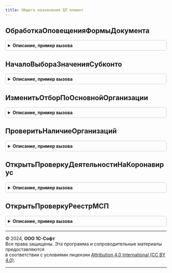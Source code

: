 ```yaml
---
title: Общего назначения БП клиент
---
```



## ОбработкаОповещенияФормыДокумента
<details style="margin: 1em 0; padding: 0.5em; border: 1px solid #ccc; border-radius: 6px;">

<summary style="font-weight: bold; cursor: pointer;">Описание, пример вызова</summary>

```bsl

// Процедура вызывается из модуля формы документов при обработке оповещения
//
// Параметры:
//   Форма - Управляемая форма, для которой производится обработка оповещения
//   ДокументСсылка - ссылка на документ формы
//   ИмяСобытия - имя обрабатываемого события
//   Параметр - параметр, переданный в обработку оповещения
//   Источник - источник, переданный в обработку оповещения
Процедура ОбработкаОповещенияФормыДокумента(Форма, ДокументСсылка, ИмяСобытия, Параметр, Источник) Экспорт
```

Пример вызова
```bsl
ОбщегоНазначенияБПКлиент.ОбработкаОповещенияФормыДокумента(Форма, ДокументСсылка, ИмяСобытия, Параметр, Источник) 
```
</details>

## НачалоВыбораЗначенияСубконто
<details style="margin: 1em 0; padding: 0.5em; border: 1px solid #ccc; border-radius: 6px;">

<summary style="font-weight: bold; cursor: pointer;">Описание, пример вызова</summary>

```bsl

// Вызывает из обработчика события "НачалоВыбора" поля субконто.
//
// Параметры:
//	Форма - ФормаКлиентскогоПриложения - Форма объекта.
//	Элемент - ПолеФормы - Поле формы.
//	СтандартнаяОбработка - Булево - Признак стандартной обработки.
//	СписокПараметров - Структура - Дополнительные параметры.
//
Процедура НачалоВыбораЗначенияСубконто(Форма, Элемент, СтандартнаяОбработка, СписокПараметров) Экспорт
```

Пример вызова
```bsl
ОбщегоНазначенияБПКлиент.НачалоВыбораЗначенияСубконто(Форма, Элемент, СтандартнаяОбработка, СписокПараметров) 
```
</details>

## ИзменитьОтборПоОсновнойОрганизации
<details style="margin: 1em 0; padding: 0.5em; border: 1px solid #ccc; border-radius: 6px;">

<summary style="font-weight: bold; cursor: pointer;">Описание, пример вызова</summary>

```bsl

////////////////////////////////////////////////////////////////////////////////
// ПРОЦЕДУРЫ И ФУНКЦИИ МЕХАНИЗМА УСТАНОВКИ ОСНОВНОЙ ОРГАНИЗАЦИИ
//

// Изменяет значение отбора в динамическом списке.
// Поиск производится по представлению в элементах отборов верхнего уровня.
//
// Надо анализировать возвращаемое значение - и если вернется
//  Неопределено (т.е. отбор не установлен по причине того, что в списке
//  нет отбора по основной организации (он исправлен вручную и т.п.)), то не надо
//  присваивать Неопределено специальному полю "ОтборПоОрганизации" в форме списка.
//
// Параметры:
//  Список         - ДинамическийСписок - список, в котором необходимо изменить значение отбора.
//  ИмяРеквизита   - Строка - имя поля-организации в динамическом списке.
//  ЗначениеОтбора - СправочникСсылка.Организации, СписокЗначений, Массив - значение отбора.
//                   Если значение не задано, то будет подставлена основная организация из
//                   настроек пользователя.
//
// Возвращаемое значение:
//   СправочникСсылка.Организации - Если отбор установлен, то вернет значение отбора.
//
Функция ИзменитьОтборПоОсновнойОрганизации(Список, ИмяРеквизита = "Организация", Знач ЗначениеОтбора = Неопределено) Экспорт
```

Пример вызова
```bsl
Результат = ОбщегоНазначенияБПКлиент.ИзменитьОтборПоОсновнойОрганизации(Список, ИмяРеквизита, ЗначениеОтбора);
```
</details>

## ПроверитьНаличиеОрганизаций
<details style="margin: 1em 0; padding: 0.5em; border: 1px solid #ccc; border-radius: 6px;">

<summary style="font-weight: bold; cursor: pointer;">Описание, пример вызова</summary>

```bsl

////////////////////////////////////////////////////////////////////////////////
// Проверка наличия организаций

// Возвращает признак наличия организаций.
//
// Возвращаемое значение:
//	Булево - Признак наличия организаций.
//
Функция ПроверитьНаличиеОрганизаций() Экспорт
```

Пример вызова
```bsl
Результат = ОбщегоНазначенияБПКлиент.ПроверитьНаличиеОрганизаций() 
```
</details>

## ОткрытьПроверкуДеятельностиНаКоронавирус
<details style="margin: 1em 0; padding: 0.5em; border: 1px solid #ccc; border-radius: 6px;">

<summary style="font-weight: bold; cursor: pointer;">Описание, пример вызова</summary>

```bsl

// Открывает страницу проверки "Проверьте, относится ли ваша деятельность к пострадавшим от коронавируса"
//
// Параметры:
//  ОсновнойКодОКВЭД - Строка - основной код ОКВЭД, передаваемый сервису в качестве параметра
//
Процедура ОткрытьПроверкуДеятельностиНаКоронавирус(ОсновнойКодОКВЭД) Экспорт
```

Пример вызова
```bsl
ОбщегоНазначенияБПКлиент.ОткрытьПроверкуДеятельностиНаКоронавирус(ОсновнойКодОКВЭД) 
```
</details>

## ОткрытьПроверкуРеестрМСП
<details style="margin: 1em 0; padding: 0.5em; border: 1px solid #ccc; border-radius: 6px;">

<summary style="font-weight: bold; cursor: pointer;">Описание, пример вызова</summary>

```bsl

// Открывает страницу проверки включения организации в Реестр СМП
//
// Параметры:
//  ИНН - Строка - ИНН организации
//
Процедура ОткрытьПроверкуРеестрМСП(ИНН) Экспорт
```

Пример вызова
```bsl
ОбщегоНазначенияБПКлиент.ОткрытьПроверкуРеестрМСП(ИНН) 
```
</details>

---

© 2024, **ООО 1С-Софт**  
Все права защищены. Эта программа и сопроводительные материалы предоставляются  
в соответствии с условиями лицензии [Attribution 4.0 International (CC BY 4.0)](https://creativecommons.org/licenses/by/4.0/legalcode).

---
